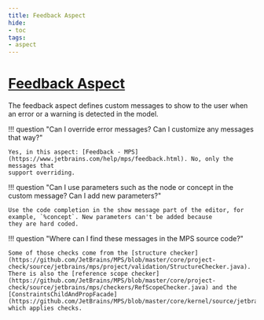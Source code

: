 ```yaml
---
title: Feedback Aspect
hide:
- toc
tags:
- aspect
---
```


# [Feedback Aspect](https://www.jetbrains.com/help/mps/feedback.html)

The feedback aspect defines custom messages to show to the user when an error or a warning is detected in the model.

!!! question "Can I override error messages? Can I customize any messages that way?"

    Yes, in this aspect: [Feedback - MPS](https://www.jetbrains.com/help/mps/feedback.html). No, only the messages that 
    support overriding.

!!! question "Can I use parameters such as the node or concept in the custom message? Can I add new parameters?"

    Use the code completion in the show message part of the editor, for example, `%concept`. New parameters can't be added because
    they are hard coded.

!!! question "Where can I find these messages in the MPS source code?"

    Some of those checks come from the [structure checker](https://github.com/JetBrains/MPS/blob/master/core/project-check/source/jetbrains/mps/project/validation/StructureChecker.java).
    There is also the [reference scope checker](https://github.com/JetBrains/MPS/blob/master/core/project-check/source/jetbrains/mps/checkers/RefScopeChecker.java) and the 
    [ConstraintsChildAndPropFacade](https://github.com/JetBrains/MPS/blob/master/core/kernel/source/jetbrains/mps/smodel/constraints/ConstraintsChildAndPropFacade.java), which applies checks.
    